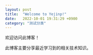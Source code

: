 ```yaml
---
layout: post
title:  "Welcome to Yejinp!"
date:   2022-10-01 19:31:29 +0900
category: "测试分类"
---
```


欢迎访问此博客！
 
此博客主要分享最近学习到的相关技术知识。
